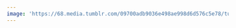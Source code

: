 ```yaml
---
image: 'https://68.media.tumblr.com/09700adb9036e498ae998d6d576c5e78/tumblr_nbwvfqheo31tbdx3so1_1280.jpg'
---
```

